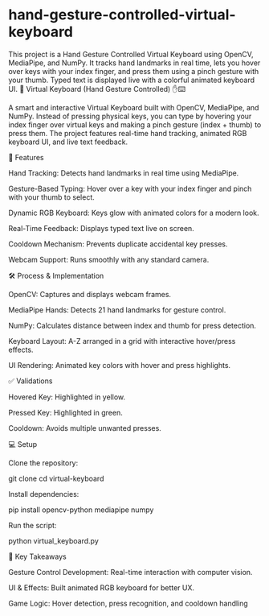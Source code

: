 # hand-gesture-controlled-virtual-keyboard
 This project is a Hand Gesture Controlled Virtual Keyboard using OpenCV, MediaPipe, and NumPy. It tracks hand landmarks in real time, lets you hover over keys with your index finger, and press them using a pinch gesture with your thumb. Typed text is displayed live with a colorful animated keyboard UI.
🌈 Virtual Keyboard (Hand Gesture Controlled) ✋⌨️

A smart and interactive Virtual Keyboard built with OpenCV, MediaPipe, and NumPy. Instead of pressing physical keys, you can type by hovering your index finger over virtual keys and making a pinch gesture (index + thumb) to press them. The project features real-time hand tracking, animated RGB keyboard UI, and live text feedback.

🚀 Features

Hand Tracking: Detects hand landmarks in real time using MediaPipe.

Gesture-Based Typing: Hover over a key with your index finger and pinch with your thumb to select.

Dynamic RGB Keyboard: Keys glow with animated colors for a modern look.

Real-Time Feedback: Displays typed text live on screen.

Cooldown Mechanism: Prevents duplicate accidental key presses.

Webcam Support: Runs smoothly with any standard camera.

🛠 Process & Implementation

OpenCV: Captures and displays webcam frames.

MediaPipe Hands: Detects 21 hand landmarks for gesture control.

NumPy: Calculates distance between index and thumb for press detection.

Keyboard Layout: A-Z arranged in a grid with interactive hover/press effects.

UI Rendering: Animated key colors with hover and press highlights.

✅ Validations

Hovered Key: Highlighted in yellow.

Pressed Key: Highlighted in green.

Cooldown: Avoids multiple unwanted presses.

💻 Setup

Clone the repository:

git clone <your-repo-link>
cd virtual-keyboard


Install dependencies:

pip install opencv-python mediapipe numpy


Run the script:

python virtual_keyboard.py

🎯 Key Takeaways

Gesture Control Development: Real-time interaction with computer vision.

UI & Effects: Built animated RGB keyboard for better UX.

Game Logic: Hover detection, press recognition, and cooldown handling
